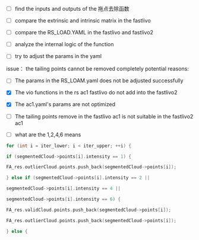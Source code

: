 - [ ] find the inputs and outputs of the 拖点去除函数
- [ ] compare the extrinsic and intrinsic matrix in the fastlivo 
- [ ] compare the RS_LOAD.YAML in the fastlivo and fastlivo2
- [ ]  analyze the internal logic of the function
- [ ] try to adjust the params in the yaml


issue： the tailing points cannot be removed completely
potential reasons:
- [ ] The params in the RS_LOAM.yaml does not be adjusted successfully
- [x] The vio functions in the rs ac1 fastlivo do not add into the fastlivo2
- [x] The ac1.yaml's params are not optimized
- [ ] The tailing points remove in the fastlivo ac1 is not suitable in the fastlivo2 ac1

- [ ] what are the 1,2,4,6 means
```cpp
for (int i = iter_lower; i < iter_upper; ++i) {

if (segmentedCloud->points[i].intensity == 1) {

FA_res.outlierCloud.points.push_back(segmentedCloud->points[i]);

} else if (segmentedCloud->points[i].intensity == 2 ||

segmentedCloud->points[i].intensity == 4 ||

segmentedCloud->points[i].intensity == 6) {

FA_res.validCloud.points.push_back(segmentedCloud->points[i]);

FA_res.outlierCloud.points.push_back(segmentedCloud->points[i]);

} else {
```
